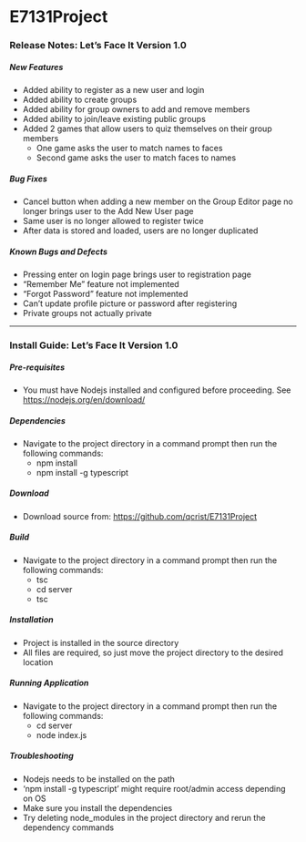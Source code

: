 # E7131Project

### Release Notes: Let’s Face It Version 1.0 
##### New Features
* Added ability to register as a new user and login
* Added ability to create groups
* Added ability for group owners to add and remove members
* Added ability to join/leave existing public groups
* Added 2 games that allow users to quiz themselves on their group members
	* One game asks the user to match names to faces
	* Second game asks the user to match faces to names

##### Bug Fixes
* Cancel button when adding a new member on the Group Editor page no longer brings user to the Add New User page
* Same user is no longer allowed to register twice
* After data is stored and loaded, users are no longer duplicated

##### Known Bugs and Defects
* Pressing enter on login page brings user to registration page
* “Remember Me” feature not implemented
* “Forgot Password” feature not implemented
* Can’t update profile picture or password after registering
* Private groups not actually private

--------------------

### Install Guide: Let’s Face It Version 1.0
##### Pre-requisites
* You must have Nodejs installed and configured before proceeding. See https://nodejs.org/en/download/

##### Dependencies
* Navigate to the project directory in a command prompt then run the following commands:
	* npm install
	* npm install -g typescript

##### Download

* Download source from: https://github.com/qcrist/E7131Project

##### Build
* Navigate to the project directory in a command prompt then run the following commands:
	* tsc
	* cd server
	* tsc 

##### Installation
* Project is installed in the source directory
* All files are required, so just move the project directory to the desired location

##### Running Application
* Navigate to the project directory in a command prompt then run the following commands:
	* cd server
	* node index.js

##### Troubleshooting
* Nodejs needs to be installed on the path
* ‘npm install -g typescript’ might require root/admin access depending on OS
* Make sure you install the dependencies
* Try deleting node_modules in the project directory and rerun the dependency commands
